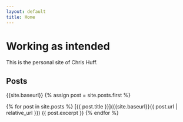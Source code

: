 ```yaml
---
layout: default
title: Home
---
```

# Working as intended

This is the personal site of Chris Huff.

## Posts
{{site.baseurl}}
{% assign post = site.posts.first %}

{% for post in site.posts %}
      [{{ post.title }}]({{site.baseurl}}{{ post.url | relative_url }})
      {{ post.excerpt }}
  {% endfor %}
